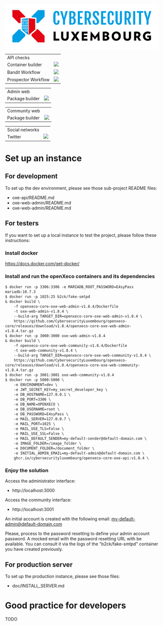 ![logo](./static/cyberlux-logo.jpg?raw=true "CYBERSECURITY Luxembourg")

<table>
<tr>
  <td>API checks</td>
</tr>
<tr>
  <td>Container builder</td>
  <td><a href="https://github.com/CybersecurityLuxembourg/openxeco/actions/workflows/oxe-api_docker.yml"><img src="https://github.com/CybersecurityLuxembourg/openxeco/actions/workflows/oxe-api_docker.yml/badge.svg" /></a></td>
</tr>
<tr>
  <td>Bandit Workflow</td>
  <td><a href="https://github.com/CybersecurityLuxembourg/openxeco/actions/workflows/oxe-api_pycqa-bandit.yml"><img src="https://github.com/CybersecurityLuxembourg/openxeco/actions/workflows/oxe-api_pycqa-bandit.yml/badge.svg" /></a></td>
</tr>
<tr>
  <td>Prospector Workflow</td>
  <td><a href="https://github.com/CybersecurityLuxembourg/openxeco/actions/workflows/oxe-api_pycqa-prospector.yml"><img src="https://github.com/CybersecurityLuxembourg/openxeco/actions/workflows/oxe-api_pycqa-prospector.yml/badge.svg" /></a></td>
</tr>
</table>

<table>
<tr>
  <td>Admin web</td>
</tr>
<tr>
  <td>Package builder</td>
  <td><a href="https://github.com/CybersecurityLuxembourg/openxeco/actions/workflows/oxe-web-admin_package.yml"><img src="https://github.com/CybersecurityLuxembourg/openxeco/actions/workflows/oxe-web-admin_package.yml/badge.svg" /></a></td>
</tr>
</table>

<table>
<tr>
  <td>Community web</td>
</tr>
<tr>
  <td>Package builder</td>
  <td><a href="https://github.com/CybersecurityLuxembourg/openxeco/actions/workflows/oxe-web-community_package.yml"><img src="https://github.com/CybersecurityLuxembourg/openxeco/actions/workflows/oxe-web-community_package.yml/badge.svg" /></a></td>
</tr>
</table>

<table>
<tr>
  <td>Social networks</td>
</tr>
<tr>
  <td>Twitter</td>
  <td><a href="https://twitter.com/cyberluxembourg"><img src="https://img.shields.io/twitter/follow/cyberluxembourg.svg?style=social&label=Follow" /></a></td>
</tr>
</table>

# Set up an instance

## For development

To set up the dev environment, please see those sub-project README files:

- oxe-api/README.md
- oxe-web-admin/README.md
- oxe-web-admin/README.md

## For testers

If you want to set up a local instance to test the project, please follow these instructions:

### Install docker

https://docs.docker.com/get-docker/

### Install and run the openXeco containers and its dependencies

```
$ docker run -p 3306:3306 -e MARIADB_ROOT_PASSWORD=E4syPass mariadb:10.7.3
$ docker run -p 1025:25 b2ck/fake-smtpd
& docker build \
    -f openxeco-core-oxe-web-admin-v1.8.4/Dockerfile
    -t oxe-web-admin-v1.8.4 \
    --build-arg TARGET_DIR=openxeco-core-oxe-web-admin-v1.8.4 \
    https://github.com/CybersecurityLuxembourg/openxeco-core/releases/download/v1.8.4/openxeco-core-oxe-web-admin-v1.8.4.tar.gz
$ docker run -p 3000:3000 oxe-web-admin-v1.8.4
& docker build \
    -f openxeco-core-oxe-web-community-v1.8.4/Dockerfile
    -t oxe-web-community-v1.8.4 \
    --build-arg TARGET_DIR=openxeco-core-oxe-web-community-v1.8.4 \
    https://github.com/CybersecurityLuxembourg/openxeco-core/releases/download/v1.8.4/openxeco-core-oxe-web-community-v1.8.4.tar.gz
$ docker run -p 3001:3001 oxe-web-community-v1.8.4
$ docker run -p 5000:5000 \
    -e ENVIRONMENT=dev \
    -e JWT_SECRET_KEY=my_secret_developer_key \
    -e DB_HOSTNAME=127.0.0.1 \
    -e DB_PORT=3306 \
    -e DB_NAME=OPENXECO \
    -e DB_USERNAME=root \
    -e DB_PASSWORD=E4syPass \
    -e MAIL_SERVER=127.0.0.7 \
    -e MAIL_PORT=1025 \
    -e MAIL_USE_TLS=False \
    -e MAIL_USE_SSL=False \
    -e MAIL_DEFAULT_SENDER=my-default-sender@default-domain.com \
    -e IMAGE_FOLDER=/image_folder \
    -e DOCUMENT_FOLDER=/document_folder \
    -e INITIAL_ADMIN_EMAIL=my-default-admin@default-domain.com \
    ghcr.io/cybersecurityluxembourg/openxeco-core-oxe-api:v1.8.4 \
```

### Enjoy the solution

Access the administrator interface:
- http://localhost:3000

Access the community interface:
- http://localhost:3001

An initial account is created with the following email: my-default-admin@default-domain.com

Please, process to the password resetting to define your admin account password. A mocked email with the password resetting URL with be available. You can consult it via the logs of the "b2ck/fake-smtpd" container you have created previously.

## For production server

To set up the production instance, please see those files:

- doc/INSTALL_SERVER.md

# Good practice for developers

TODO